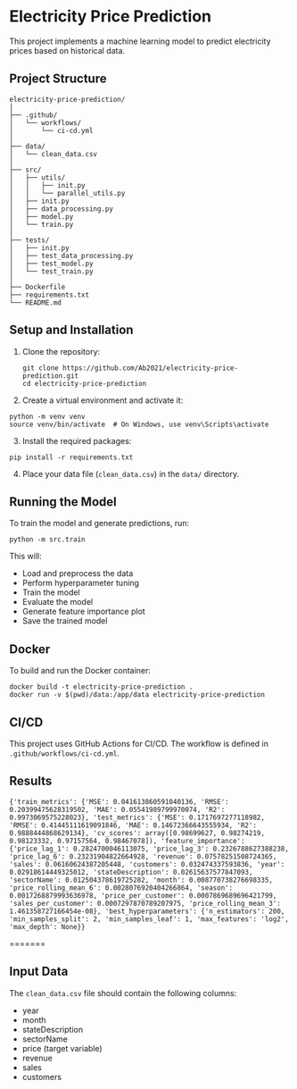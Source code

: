 # Electricity Price Prediction

This project implements a machine learning model to predict electricity prices based on historical data.

## Project Structure
```
electricity-price-prediction/
│
├── .github/
│   └── workflows/
│       └── ci-cd.yml
│
├── data/
│   └── clean_data.csv
│
├── src/
│   ├── utils/
│   │   ├── init.py
│   │   └── parallel_utils.py
│   ├── init.py
│   ├── data_processing.py
│   ├── model.py
│   └── train.py
│
├── tests/
│   ├── init.py
│   ├── test_data_processing.py
│   ├── test_model.py
│   └── test_train.py
│
├── Dockerfile
├── requirements.txt
└── README.md
```
## Setup and Installation

1. Clone the repository:
   ```
   git clone https://github.com/Ab2021/electricity-price-prediction.git
   cd electricity-price-prediction
   ```

2. Create a virtual environment and activate it:
```shell
python -m venv venv
source venv/bin/activate  # On Windows, use venv\Scripts\activate
```
3. Install the required packages:
```shell
pip install -r requirements.txt
```
4. Place your data file (`clean_data.csv`) in the `data/` directory.

## Running the Model

To train the model and generate predictions, run:
```shell
python -m src.train
```

This will:
- Load and preprocess the data
- Perform hyperparameter tuning
- Train the model
- Evaluate the model
- Generate feature importance plot
- Save the trained model


## Docker

To build and run the Docker container:
```shell
docker build -t electricity-price-prediction .
docker run -v $(pwd)/data:/app/data electricity-price-prediction
```

## CI/CD

This project uses GitHub Actions for CI/CD. The workflow is defined in `.github/workflows/ci-cd.yml`.


## Results 
```
{'train_metrics': {'MSE': 0.041613860591040136, 'RMSE': 0.20399475628319502, 'MAE': 0.05541989799970074, 'R2': 0.9973069575228023}, 'test_metrics': {'MSE': 0.1717697277118982, 'RMSE': 0.41445111619091846, 'MAE': 0.14672366643555934, 'R2': 0.9888444868629134}, 'cv_scores': array([0.98699627, 0.98274219, 0.98123332, 0.97157564, 0.98467078]), 'feature_importance': {'price_lag_1': 0.2824700046113075, 'price_lag_3': 0.2326788627388238, 'price_lag_6': 0.23231904822664928, 'revenue': 0.07578251508724365, 'sales': 0.06160624387205448, 'customers': 0.032474337593836, 'year': 0.02918614449325012, 'stateDescription': 0.02615637577847093, 'sectorName': 0.012504378619725282, 'month': 0.008770738276698335, 'price_rolling_mean_6': 0.0028076920404266864, 'season': 0.0017268879993636978, 'price_per_customer': 0.0007869689696421799, 'sales_per_customer': 0.0007297870789207975, 'price_rolling_mean_3': 1.461358727166454e-08}, 'best_hyperparameters': {'n_estimators': 200, 'min_samples_split': 2, 'min_samples_leaf': 1, 'max_features': 'log2', 'max_depth': None}}
```
=======
## Input Data

The `clean_data.csv` file should contain the following columns:
- year
- month
- stateDescription
- sectorName
- price (target variable)
- revenue
- sales
- customers
